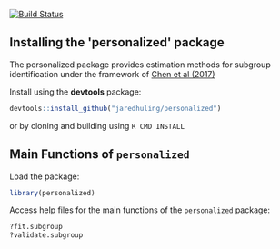 





[![Build Status](https://travis-ci.org/jaredhuling/personalized.svg?branch=master)](https://travis-ci.org/jaredhuling/personalized)


## Installing the 'personalized' package

The personalized package provides estimation methods for subgroup identification under the framework of [Chen et al (2017)](http://onlinelibrary.wiley.com/doi/10.1111/biom.12676/abstract)

Install using the **devtools** package:


```r
devtools::install_github("jaredhuling/personalized")
```

or by cloning and building using `R CMD INSTALL`

## Main Functions of `personalized`

Load the package:

```r
library(personalized)
```


Access help files for the main functions of the `personalized` package:

```r
?fit.subgroup
?validate.subgroup
```
